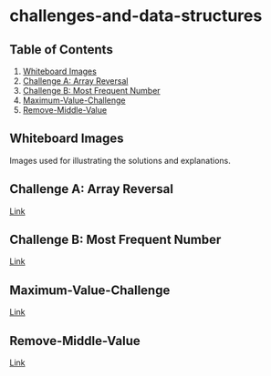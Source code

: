 # challenges-and-data-structures

## Table of Contents
1. [Whiteboard Images](#whiteboard-images)
2. [Challenge A: Array Reversal](#challenge-a-array-reversal)
3. [Challenge B: Most Frequent Number](#challenge-b-most-frequent-number)
4. [Maximum-Value-Challenge](#Maximum-Value-challenge)
4. [Remove-Middle-Value](#Remove-Middle-Value)



## Whiteboard Images
Images used for illustrating the solutions and explanations.

## Challenge A: Array Reversal
[Link](./whiteboard-challenges/Array%20Reversal/Array%20Reversal%20(1).jpg)

## Challenge B: Most Frequent Number
[Link](./whiteboard-challenges/Most%20Frequent%20Number/Most%20Frequent%20Number.jpg)

## Maximum-Value-Challenge
[Link](./whiteboard-challenges/Maximum-Value/Maximum-Value.jpg)

## Remove-Middle-Value
[Link](./whiteboard-challenges/Remove-Middle-Value/Remove-Middle-Value.jpg)
